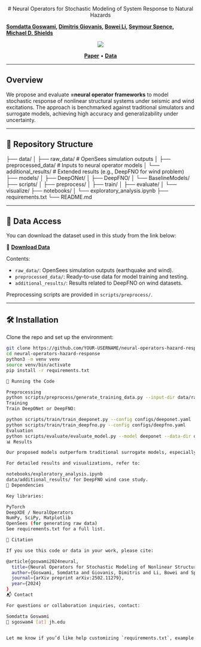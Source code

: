 <p align="center">
# Neural Operators for Stochastic Modeling of System Response to Natural Hazards
</p>

**[Somdatta Goswami](https://scholar.google.com/citations?user=GaKrpSkAAAAJ&hl=en), [Dimitris Giovanis](https://scholar.google.com/citations?user=dnFLyp4AAAAJ&hl=en), [Bowei Li](https://scholar.google.com/citations?user=MDVtPqwAAAAJ&hl=en), [Seymour Spence](https://scholar.google.com/citations?user=gDH80t0AAAAJ), [Michael D. Shields](https://scholar.google.com/citations?user=hc85Ll0AAAAJ)**

<p align="center">
  <img src="https://img.shields.io/badge/arXiv-2502.11279-b31b1b.svg" />
</p>
<p align="center">
  <a href="https://arxiv.org/abs/2502.11279"><strong>Paper</strong></a> •
  <a href="https://livejohnshopkins-my.sharepoint.com/:f:/g/personal/sgoswam4_jh_edu/ElqEfANCWC5BrvojtY_vCHoBF5T_3ZtnVxyQUs3UMDuGVQ?e=OBqf1s"><strong>Data</strong></a>
</p>

---

## Overview

We propose and evaluate **=neural operator frameworks** to model stochastic response of nonlinear structural systems under seismic and wind excitations. The approach is benchmarked against traditional simulators and surrogate models, achieving high accuracy and generalizability under uncertainty.

---

## 📁 Repository Structure
├── data/
│ ├── raw_data/ # OpenSees simulation outputs
│ ├── preprocessed_data/ # Inputs to neural operator models
│ └── additional_results/ # Extended results (e.g., DeepFNO for wind problem)
├── models/
│ ├── DeepONet/
│ ├── DeepFNO/
│ └── BaselineModels/
├── scripts/
│ ├── preprocess/
│ ├── train/
│ ├── evaluate/
│ └── visualize/
├── notebooks/
│ └── exploratory_analysis.ipynb
├── requirements.txt
└── README.md


---

## 🔗 Data Access

You can download the dataset used in this study from the link below:

📂 **[Download Data](https://livejohnshopkins-my.sharepoint.com/:f:/g/personal/sgoswam4_jh_edu/ElqEfANCWC5BrvojtY_vCHoBF5T_3ZtnVxyQUs3UMDuGVQ?e=OBqf1s)**

Contents:
- `raw_data/`: OpenSees simulation outputs (earthquake and wind).
- `preprocessed_data/`: Ready-to-use data for model training and testing.
- `additional_results/`: Results related to DeepFNO on wind datasets.

Preprocessing scripts are provided in `scripts/preprocess/`.

---

## 🛠️ Installation

Clone the repo and set up the environment:

```bash
git clone https://github.com/YOUR-USERNAME/neural-operators-hazard-response.git
cd neural-operators-hazard-response
python3 -m venv venv
source venv/bin/activate
pip install -r requirements.txt

🚀 Running the Code

Preprocessing
python scripts/preprocess/generate_training_data.py --input-dir data/raw_data/ --output-dir data/preprocessed_data/
Training
Train DeepONet or DeepFNO:

python scripts/train/train_deeponet.py --config configs/deeponet.yaml
python scripts/train/train_deepfno.py --config configs/deepfno.yaml
Evaluation
python scripts/evaluate/evaluate_model.py --model deeponet --data-dir data/preprocessed_data/
📊 Results

Our proposed models outperform traditional surrogate models, especially in extrapolative regimes and under varying uncertainty structures.

For detailed results and visualizations, refer to:

notebooks/exploratory_analysis.ipynb
data/additional_results/ for DeepFNO wind case study.
📌 Dependencies

Key libraries:

PyTorch
DeepXDE / NeuralOperators
NumPy, SciPy, Matplotlib
OpenSees (for generating raw data)
See requirements.txt for a full list.

📖 Citation

If you use this code or data in your work, please cite:

@article{goswami2024neural,
  title={Neural Operators for Stochastic Modeling of Nonlinear Structural System Response to Natural Hazards},
  author={Goswami, Somdatta and Giovanis, Dimitris and Li, Bowei and Spence, Seymour and Shields, Michael D},
  journal={arXiv preprint arXiv:2502.11279},
  year={2024}
}
📬 Contact

For questions or collaboration inquiries, contact:

Somdatta Goswami
📧 sgoswam4 [at] jh.edu


Let me know if you’d like help customizing `requirements.txt`, example configs, or setting up Colab/Binder integration.

